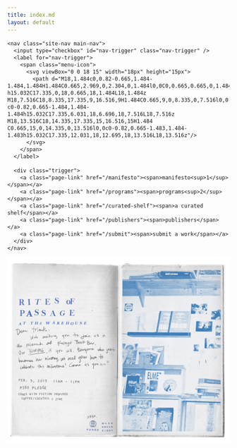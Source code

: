 ```yaml
---
title: index.md
layout: default
---
```


<div class="flex">
  <div id="nav-flex" class="flex-child">

    <nav class="site-nav main-nav">
      <input type="checkbox" id="nav-trigger" class="nav-trigger" />
      <label for="nav-trigger">
        <span class="menu-icon">
          <svg viewBox="0 0 18 15" width="18px" height="15px">
            <path d="M18,1.484c0,0.82-0.665,1.484-1.484,1.484H1.484C0.665,2.969,0,2.304,0,1.484l0,0C0,0.665,0.665,0,1.484,0 h15.032C17.335,0,18,0.665,18,1.484L18,1.484z M18,7.516C18,8.335,17.335,9,16.516,9H1.484C0.665,9,0,8.335,0,7.516l0,0 c0-0.82,0.665-1.484,1.484-1.484h15.032C17.335,6.031,18,6.696,18,7.516L18,7.516z M18,13.516C18,14.335,17.335,15,16.516,15H1.484 C0.665,15,0,14.335,0,13.516l0,0c0-0.82,0.665-1.483,1.484-1.483h15.032C17.335,12.031,18,12.695,18,13.516L18,13.516z"/>
          </svg>
        </span>
      </label>

      <div class="trigger">
        <a class="page-link" href="/manifesto"><span>manifesto<sup>1</sup></span></a>
        <a class="page-link" href="/programs"><span>programs<sup>2</sup></span></a>
        <a class="page-link" href="/curated-shelf"><span>a curated shelf</span></a>
        <a class="page-link" href="/publishers"><span>publishers</span></a>
        <a class="page-link" href="/submit"><span>submit a work</span></a>
      </div>
    </nav>
  </div>

  <div class="flex-child">
    <div class="board-section">
      <div class="bulletin-board">
        <img class="board-bg" src="assets/website-zine.jpg"/>
      </div>
    </div>
  </div>

</div>

